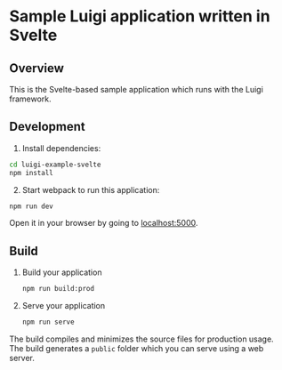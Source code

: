 # Sample Luigi application written in Svelte

## Overview

This is the Svelte-based sample application which runs with the Luigi framework.


## Development

1. Install dependencies:

```bash
cd luigi-example-svelte
npm install
```

2. Start webpack to run this application:

```bash
npm run dev
```

Open it in your browser by going to [localhost:5000](http://localhost:5000).

## Build

1. Build your application
    ```bash
    npm run build:prod
    ```
    
2. Serve your application
    ```bash
    npm run serve
    ```

The build compiles and minimizes the source files for production usage.
The build generates a `public` folder which you can serve using a web server.